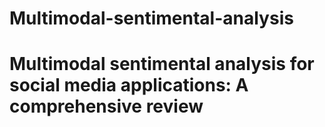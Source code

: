 # Multimodal-sentimental-analysis
# Multimodal sentimental analysis for social media applications: A comprehensive review
